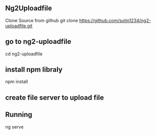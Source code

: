 ## Ng2Uploadfile
Clone Source from github
git clone https://github.com/sutin1234/ng2-uploadfile.git

## go to ng2-uploadfile
cd ng2-uploadfile

## install npm libraly
npm install

## create file server to upload file

<?php

	header('Access-Control-Allow-Origin: *');

	if(copy($_FILES['file']['tmp_name'],$_FILES['file']['name'])){

		chmod($_FILES['file']['name'],777);

		chmod($_FILES['file']['name'],0777);

		echo 1;

	}else{

		echo 'Error! Uploaded files';

	}

?>

## Running 
ng serve